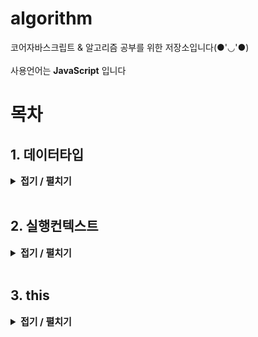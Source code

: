 # algorithm
코어자바스크립트 & 알고리즘 공부를 위한 저장소입니다(●'◡'●) <br>
<br>
사용언어는 **JavaScript** 입니다 

# 목차
<h2>1. 데이터타입</h2>
<details>
  <summary style="font-Weight : bold; font-size : 15px;" >접기 / 펼치기</summary>
  <div>  
    JS의 데이터타입에는 기본형과 참조형이 있다. <br>
    변수에 기본형 데이터를 할당할시 별도의 공간에 데이터를 우선 저장한뒤 그 공간의 주솟값을 변수의 값에 할당하게된다.<br>
    그에 반해 <span style="font-weight: bold;">참조형 데이터는 여러개의 props들을 모은 그룹</span>이기때문에 props들을 위한 변수 영역을 별도로 확보하고 그 주솟값을 변수에 연결, 그 props들의 식별자를 저장, 각 데이터를 별도의 공간에 저장해 그 주솟값을 식별자들과 매칭시킨다. <br><br>
    참조형 데이터를 불변값으로 사용하기위해선, 내부 props들을 일일이 복사해야된다. 이때 필요한게 깊은복사이다.    
  </div>
</details><br>

<h2>2. 실행컨텍스트</h2>
<details>
  <summary style="font-Weight : bold; font-size : 15px;">접기 / 펼치기</summary>
  <div>  
    실행 컨텍스트는 실행할 코드에 제공할 환경 정보들을 모아놓은 객체이다.
    <p>실행 컨텍스트에는 3가지 환경정보들이 담긴다.</p>
    <p>1. VariableEnvironment</p>
    <p>2. LexicalEnvironment</p>
    <p>3. ThisBinding</p>

<p>VariableEnvironment에는 식별자 정보를 수집하는 용도로 쓰인다.
    LexicalEnvironment에는 각 식별자에 담긴 데이터를 추적하는 용도로 쓰인다. 변수의 값들이 실시간으로 반영된다는 뜻이다.</p>    

   <p>LexicalEnvironment에는 매개변수명, 변수의 식별자, 선언한 함수의 함수명등을 수집하는 environmentRecord와 바로 직전 컨텍스트의 LexicalEnvironment 정보를 참조하는 outerEnvironmentReference로 구성되어있다.</p>

   <p>이 environmentRecord가 하는일을 우리는 바로 호이스팅이라고 말한다.</p>
   <p>호이스팅은 변수 선언부분과 함수 선언부분을 끌어올리는데, 이때 함수 선언문과 함수 표현식의 차이가 있다. 함수 선언문은 전체를 호이스팅하지만, 함수 표현식은 변수 선언부분만 호이스팅을 하게된다. 이때 함수 선언문은 전역 컨텍스트에서 문제를 일으킬 확률이 높기때문에 되도록 함수 표현식을 사용하는게 좋다.</p>

   <p>outerEnvironmentReference는 현재 컨텍스트와 관련있는 외부 식별자 정보(LexicalEnvironment)를 참조한다. 쉽게말해 점점 멀리있는 스코프를 타고 변수를 찾아나가는 것이다.</p>
   <p>이 과정을 스코프체인이라고 부른다.</p>
  </div>
</details><br>

<h2>3. this</h2>
<details>
  <summary style="font-Weight : bold; font-size : 15px;">접기 / 펼치기</summary>
  <div>  
    <p>this는 실행 컨텍스트가 생성될 때 결정된다. 실행 컨텍스트는 함수를 '호출'할 때 생성되므로, 다시말하면 this는 함수를 호출할 때 결정된다.</p><br>
    <p>1. 전역공간에서의 this는 전역객체를 가리킨다.</p>
    <p>2. 함수를 호출할 때의 this또한 무조건 전역객체를 가리킨다.</p>
    <p>3. 메서드 호출시에는 호출 주체가 this가 된다. 보통 .앞이나 대괄호 앞이다.</p>
    <p>4. Callback 호출시에는 기본적으로 this가 함수내부에서와 동일하게 전역객체를 가르키지만, 함수가 정의한 바에 따라 달라진다.
    </p>
    <p>5. 생성자함수 호출시에는 인스턴스가 곧 this다.</p>
  </div>
</details><br>




